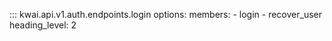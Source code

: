 ::: kwai.api.v1.auth.endpoints.login
    options:
      members:
        - login
        - recover_user
      heading_level: 2
